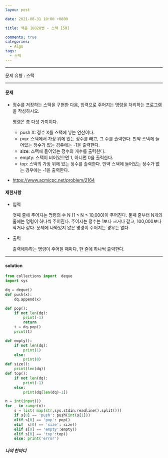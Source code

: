 ```yaml
---
layou: post

date: 2021-08-31 10:00 +0800

title: 백준 10828번 - 스택 [50]

comments: true
categories:
  - Algo
tags:
  - 스택
---
```


---

문제 유형 : 스택

---

#### 문제

- 정수를 저장하는 스택을 구현한 다음, 입력으로 주어지는 명령을 처리하는 프로그램을 작성하시오.

  명령은 총 다섯 가지이다.

  - push X: 정수 X를 스택에 넣는 연산이다.
  - pop: 스택에서 가장 위에 있는 정수를 빼고, 그 수를 출력한다. 만약 스택에 들어있는 정수가 없는 경우에는 -1을 출력한다.
  - size: 스택에 들어있는 정수의 개수를 출력한다.
  - empty: 스택이 비어있으면 1, 아니면 0을 출력한다.
  - top: 스택의 가장 위에 있는 정수를 출력한다. 만약 스택에 들어있는 정수가 없는 경우에는 -1을 출력한다.

- https://www.acmicpc.net/problem/2164

#### 제한사항

- 입력

  첫째 줄에 주어지는 명령의 수 N (1 ≤ N ≤ 10,000)이 주어진다. 둘째 줄부터 N개의 줄에는 명령이 하나씩 주어진다. 주어지는 정수는 1보다 크거나 같고, 100,000보다 작거나 같다. 문제에 나와있지 않은 명령이 주어지는 경우는 없다.

- 출력

  출력해야하는 명령이 주어질 때마다, 한 줄에 하나씩 출력한다.

---

#### solution

```python
from collections import  deque
import sys

dq = deque()
def push(x):
    dq.append(x)

def pop():
    if not len(dq):
        print(-1)
        return
    t = dq.pop()
    print(t)

def empty():
    if not len(dq):
        print(1)
    else:
        print(0)
def size():
    print(len(dq))
def top():
    if not len(dq):
        print(-1)
    else:
        print(dq[len(dq)-1])

n = int(input())
for _ in range(n):
    s = list( map(str,sys.stdin.readline().split()))
    if s[0] == 'push': push(int(s[1]))
    elif s[0] == 'pop': pop()
    elif  s[0] == 'size': size()
    elif s[0] == 'empty':empty()
    elif s[0] == 'top':top()
    else: print('error')

```

##### 나의 한마디
